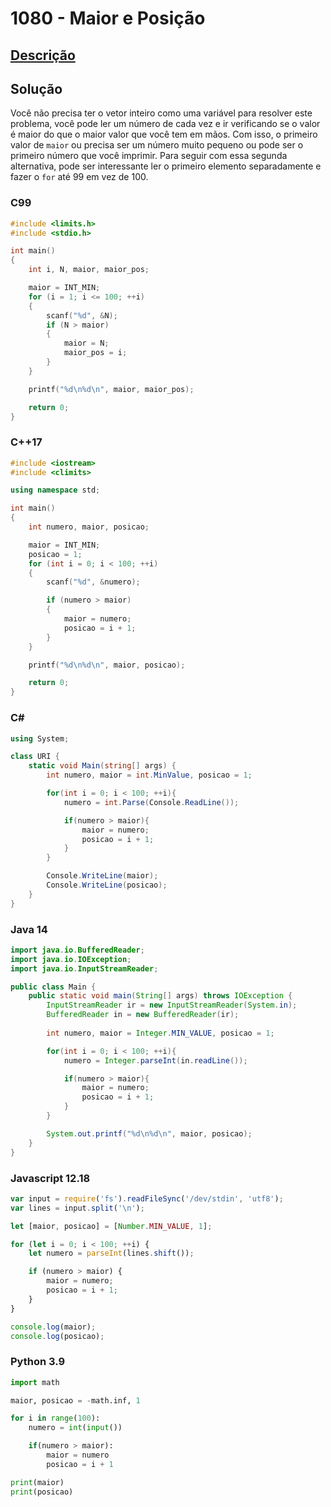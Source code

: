 # 1080 - Maior e Posição

## [Descrição](https://www.beecrowd.com.br/judge/pt/problems/view/1080)

## Solução

Você não precisa ter o vetor inteiro como uma variável para resolver este problema, você pode ler um número de cada vez e ir verificando se o valor é maior do que o maior valor que você tem em mãos. Com isso, o primeiro valor de `maior` ou precisa ser um número muito pequeno ou pode ser o primeiro número que você imprimir. Para seguir com essa segunda alternativa, pode ser interessante ler o primeiro elemento separadamente e fazer o `for` até 99 em vez de 100.

### C99

```c
#include <limits.h>
#include <stdio.h>

int main()
{
    int i, N, maior, maior_pos;

    maior = INT_MIN;
    for (i = 1; i <= 100; ++i)
    {
        scanf("%d", &N);
        if (N > maior)
        {
            maior = N;
            maior_pos = i;
        }
    }

    printf("%d\n%d\n", maior, maior_pos);

    return 0;
}
```

### C++17

```cpp
#include <iostream>
#include <climits>

using namespace std;

int main()
{
    int numero, maior, posicao;

    maior = INT_MIN;
    posicao = 1;
    for (int i = 0; i < 100; ++i)
    {
        scanf("%d", &numero);

        if (numero > maior)
        {
            maior = numero;
            posicao = i + 1;
        }
    }

    printf("%d\n%d\n", maior, posicao);

    return 0;
}
```

### C#

```cs
using System;

class URI {
    static void Main(string[] args) {
        int numero, maior = int.MinValue, posicao = 1;

        for(int i = 0; i < 100; ++i){
            numero = int.Parse(Console.ReadLine());

            if(numero > maior){
                maior = numero;
                posicao = i + 1;
            }
        }

        Console.WriteLine(maior);
        Console.WriteLine(posicao);
    }
}
```

### Java 14

```java
import java.io.BufferedReader;
import java.io.IOException;
import java.io.InputStreamReader;

public class Main {
    public static void main(String[] args) throws IOException {
        InputStreamReader ir = new InputStreamReader(System.in);
        BufferedReader in = new BufferedReader(ir);
                
        int numero, maior = Integer.MIN_VALUE, posicao = 1;

        for(int i = 0; i < 100; ++i){
            numero = Integer.parseInt(in.readLine());

            if(numero > maior){
                maior = numero;
                posicao = i + 1;
            }
        }

        System.out.printf("%d\n%d\n", maior, posicao);
    }
}
```

### Javascript 12.18

```js
var input = require('fs').readFileSync('/dev/stdin', 'utf8');
var lines = input.split('\n');

let [maior, posicao] = [Number.MIN_VALUE, 1];

for (let i = 0; i < 100; ++i) {
    let numero = parseInt(lines.shift());

    if (numero > maior) {
        maior = numero;
        posicao = i + 1;
    }
}

console.log(maior);
console.log(posicao);
```

### Python 3.9

```py
import math

maior, posicao = -math.inf, 1

for i in range(100):
    numero = int(input())

    if(numero > maior):
        maior = numero
        posicao = i + 1

print(maior)
print(posicao)
```